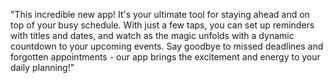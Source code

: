 "This incredible new app! It's your ultimate tool for staying ahead and on top of your busy schedule. With just a few taps, you can set up reminders with titles and dates, and watch as the magic unfolds with a dynamic countdown to your upcoming events. Say goodbye to missed deadlines and forgotten appointments - our app brings the excitement and energy to your daily planning!"
